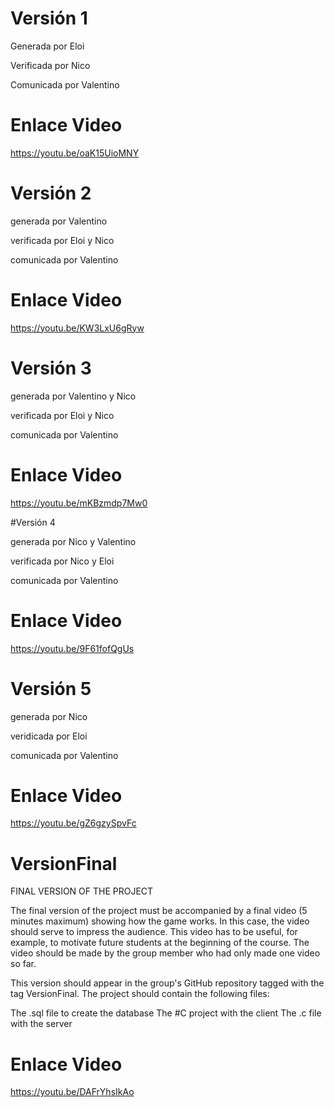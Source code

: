 # Versión 1 

Generada por Eloi

Verificada por  Nico

Comunicada por Valentino

# Enlace Video
https://youtu.be/oaK15UioMNY

# Versión 2 

generada por Valentino

verificada por Eloi y Nico

comunicada por Valentino

# Enlace Video
https://youtu.be/KW3LxU6gRyw

# Versión 3 

generada por Valentino y Nico

verificada por Eloi y Nico

comunicada por Valentino

# Enlace Video
https://youtu.be/mKBzmdp7Mw0

#Versión 4 

generada por Nico y Valentino

verificada por Nico y Eloi

comunicada por Valentino

# Enlace Video
https://youtu.be/9F61fofQgUs

# Versión 5 

generada por Nico

veridicada por Eloi

comunicada por Valentino


# Enlace Video
https://youtu.be/gZ6gzySpvFc

# VersionFinal

FINAL VERSION OF THE PROJECT

The final version of the project must be accompanied by a final video (5 minutes maximum) showing how the game works. In this case, the video should serve to impress the audience. This video has to be useful, for example, to motivate future students at the beginning of the course. The video should be made by the group member who had only made one video so far.

This version should appear in the group's GitHub repository tagged with the tag VersionFinal. The project should contain the following files:

The .sql file to create the database
The #C project with the client
The .c file with the server
# Enlace Video
https://youtu.be/DAFrYhsIkAo

